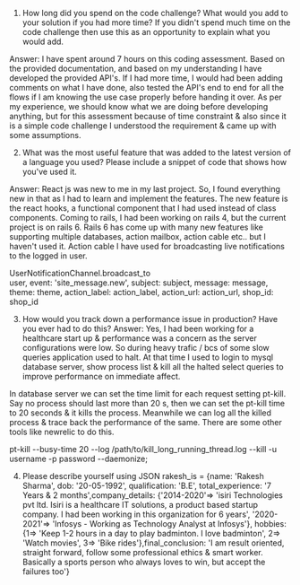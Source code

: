 1. How long did you spend on the code challenge? What would you add to your solution
if you had more time? If you didn't spend much time on the code challenge then use
this as an opportunity to explain what you would add.

Answer: 
I have spent around 7 hours on this coding assessment. Based on the provided documentation, and based on my understanding I have developed the provided API's. If I had more time, I would had been adding comments on what I have done, also tested the API's end to end for all the flows if I am knowing the use case properly before handing it over. As per my experience, we should know what we are doing before developing anything, but for this assessment because of time constraint & also since it is a simple code challenge I understood the requirement & came up with some assumptions.

2. What was the most useful feature that was added to the latest version of a language you used? Please include a snippet of code that shows how you've used it.

Answer:
React js was new to me in my last project. So, I found everything new in that as I had to learn and implement the features. The new feature is the react hooks, a functional component that I had used instead of class components. 
Coming to rails, I had been working on rails 4, but the current project is on rails 6. Rails 6 has come up with many new features like supporting multiple databases, action mailbox, action cable etc.. but I haven't used it. Action cable I have used for broadcasting live notifications to the logged in user.

UserNotificationChannel.broadcast_to \
  user,
  event: 'site_message.new',
  subject: subject,
  message: message,
  theme: theme,
  action_label: action_label,
  action_url: action_url,
  shop_id: shop_id

3. How would you track down a performance issue in production? Have you ever had to do this?
Answer:
Yes, I had been working for a healthcare start up & performance was a concern as the server configurations were low. So during heavy trafic / bcs of some slow queries application used to halt. At that time I used to login to mysql database server, show process list & kill all the halted select queries to improve performance on immediate affect. 

In database server we can set the time limit for each request setting pt-kill. Say no process should last more than 20 s, then we can set the pt-kill time to 20 seconds & it kills the process. Meanwhile we can log all the killed process & trace back the performance of the same. There are some other tools like newrelic to do this.

pt-kill --busy-time 20 --log /path/to/kill_long_running_thread.log --kill -u username -p password  --daemonize;

4. Please describe yourself using JSON
rakesh_is = {name: 'Rakesh Sharma', dob: '20-05-1992', qualification: 'B.E', total_experience: '7 Years & 2 months',company_details: {'2014-2020'=> 'isiri Technologies pvt ltd. Isiri is a healthcare IT solutions, a product based startup company. I had been working in this organization for 6 years', '2020-2021'=> 'Infosys - Working as Technology Analyst at Infosys'}, hobbies: {1=> 'Keep 1-2 hours in a day to play badminton. I love badminton', 2=> 'Watch movies', 3=> 'Bike rides'},final_conclusion: 'I am result oriented, straight forward, follow some professional ethics & smart worker. Basically a sports person who always loves to win, but accept the failures too'}